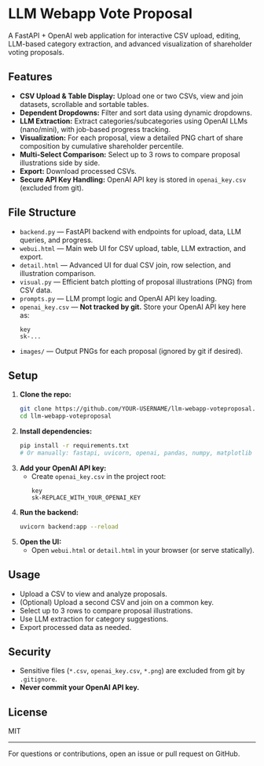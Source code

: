 # LLM Webapp Vote Proposal

A FastAPI + OpenAI web application for interactive CSV upload, editing, LLM-based category extraction, and advanced visualization of shareholder voting proposals.

## Features

- **CSV Upload & Table Display:** Upload one or two CSVs, view and join datasets, scrollable and sortable tables.
- **Dependent Dropdowns:** Filter and sort data using dynamic dropdowns.
- **LLM Extraction:** Extract categories/subcategories using OpenAI LLMs (nano/mini), with job-based progress tracking.
- **Visualization:** For each proposal, view a detailed PNG chart of share composition by cumulative shareholder percentile.
- **Multi-Select Comparison:** Select up to 3 rows to compare proposal illustrations side by side.
- **Export:** Download processed CSVs.
- **Secure API Key Handling:** OpenAI API key is stored in `openai_key.csv` (excluded from git).

## File Structure

- `backend.py` — FastAPI backend with endpoints for upload, data, LLM queries, and progress.
- `webui.html` — Main web UI for CSV upload, table, LLM extraction, and export.
- `detail.html` — Advanced UI for dual CSV join, row selection, and illustration comparison.
- `visual.py` — Efficient batch plotting of proposal illustrations (PNG) from CSV data.
- `prompts.py` — LLM prompt logic and OpenAI API key loading.
- `openai_key.csv` — **Not tracked by git.** Store your OpenAI API key here as:
  ```csv
  key
  sk-...
  ```
- `images/` — Output PNGs for each proposal (ignored by git if desired).

## Setup

1. **Clone the repo:**
   ```bash
   git clone https://github.com/YOUR-USERNAME/llm-webapp-voteproposal.git
   cd llm-webapp-voteproposal
   ```
2. **Install dependencies:**
   ```bash
   pip install -r requirements.txt
   # Or manually: fastapi, uvicorn, openai, pandas, numpy, matplotlib
   ```
3. **Add your OpenAI API key:**
   - Create `openai_key.csv` in the project root:
     ```csv
     key
     sk-REPLACE_WITH_YOUR_OPENAI_KEY
     ```
4. **Run the backend:**
   ```bash
   uvicorn backend:app --reload
   ```
5. **Open the UI:**
   - Open `webui.html` or `detail.html` in your browser (or serve statically).

## Usage

- Upload a CSV to view and analyze proposals.
- (Optional) Upload a second CSV and join on a common key.
- Select up to 3 rows to compare proposal illustrations.
- Use LLM extraction for category suggestions.
- Export processed data as needed.

## Security
- Sensitive files (`*.csv`, `openai_key.csv`, `*.png`) are excluded from git by `.gitignore`.
- **Never commit your OpenAI API key.**

## License
MIT

---

For questions or contributions, open an issue or pull request on GitHub.
